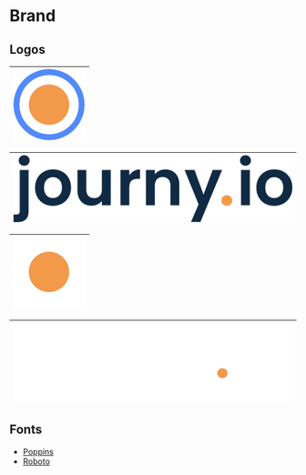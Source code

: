 # Brand

## Logos

| ![](./logos/journy.svg) |
| ----------------------- |

| ![](./logos/journy-logo-blue.svg) |
| --------------------------------- |

| ![](./logos/journy-white.svg) |
| ----------------------------- |

| ![](./logos/journy-logo-white.svg) |
| ---------------------------------- |

## Fonts

- [Poppins](https://fonts.google.com/specimen/Poppins)
- [Roboto](https://fonts.google.com/specimen/Roboto)

